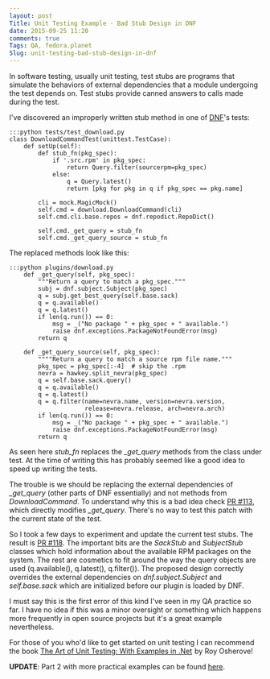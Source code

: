 ```yaml
---
layout: post
Title: Unit Testing Example - Bad Stub Design in DNF
date: 2015-09-25 11:20
comments: true
Tags: QA, fedora.planet
Slug: unit-testing-bad-stub-design-in-dnf
---
```


In software testing, usually unit testing, test stubs are programs that simulate
the behaviors of external dependencies that a module undergoing the test depends
on. Test stubs provide canned answers to calls made during the test.

I've discovered an improperly written stub method in one of
[DNF](http://dnf.baseurl.org/)'s tests:

    :::python tests/test_download.py
    class DownloadCommandTest(unittest.TestCase):
        def setUp(self):
            def stub_fn(pkg_spec):
                if '.src.rpm' in pkg_spec:
                    return Query.filter(sourcerpm=pkg_spec)
                else:
                    q = Query.latest()
                    return [pkg for pkg in q if pkg_spec == pkg.name]
    
            cli = mock.MagicMock()
            self.cmd = download.DownloadCommand(cli)
            self.cmd.cli.base.repos = dnf.repodict.RepoDict()
    
            self.cmd._get_query = stub_fn
            self.cmd._get_query_source = stub_fn

The replaced methods look like this:

    :::python plugins/download.py
        def _get_query(self, pkg_spec):
            """Return a query to match a pkg_spec."""
            subj = dnf.subject.Subject(pkg_spec)
            q = subj.get_best_query(self.base.sack)
            q = q.available()
            q = q.latest()
            if len(q.run()) == 0:
                msg = _("No package " + pkg_spec + " available.")
                raise dnf.exceptions.PackageNotFoundError(msg)
            return q
    
        def _get_query_source(self, pkg_spec):
            """"Return a query to match a source rpm file name."""
            pkg_spec = pkg_spec[:-4]  # skip the .rpm
            nevra = hawkey.split_nevra(pkg_spec)
            q = self.base.sack.query()
            q = q.available()
            q = q.latest()
            q = q.filter(name=nevra.name, version=nevra.version,
                         release=nevra.release, arch=nevra.arch)
            if len(q.run()) == 0:
                msg = _("No package " + pkg_spec + " available.")
                raise dnf.exceptions.PackageNotFoundError(msg)
            return q

As seen here *stub_fn* replaces the *_get_query* methods from the class under
test. At the time of writing this has probably seemed like a good idea to
speed up writing the tests.

The trouble is we should be replacing the external dependencies of *_get_query*
(other parts of DNF essentially) and not methods from *DownloadCommand*. To
understand why this is a bad idea check
[PR #113](https://github.com/rpm-software-management/dnf-plugins-core/pull/113),
which directly modifies *_get_query*. There's no way to test this patch
with the current state of the test.

So I took a few days to experiment and update the current test stubs. The
result is 
[PR #118](https://github.com/rpm-software-management/dnf-plugins-core/pull/118).
The important bits are the *SackStub* and *SubjectStub* classes which hold
information about the available RPM packages on the system. The rest are cosmetics
to fit around the way the query objects are used (q.available(), q.latest(), q.filter()).
The proposed design correctly overrides the external dependencies on
*dnf.subject.Subject* and *self.base.sack* which are initialized before our
plugin is loaded by DNF.

I must say this is the first error of this kind I've seen in my QA practice so far.
I have no idea if this was a minor oversight or something which happens more frequently
in open source projects but it's a great example nevertheless.

For those of you who'd like to get started on unit testing I can recommend the book
<a href="http://www.amazon.com/gp/product/1933988274/ref=as_li_ss_tl?ie=UTF8&camp=1789&creative=390957&creativeASIN=1933988274&linkCode=as2&tag=atodorovorg-20">The Art of Unit Testing: With Examples in .Net</a><img src="http://www.assoc-amazon.com/e/ir?t=atodorovorg-20&l=as2&o=1&a=1933988274" width="1" height="1" border="0" alt="" style="border:none !important; margin:0px !important;" />
by Roy Osherove!

**UPDATE**: Part 2 with more practical examples can be found
[here](/blog/2015/11/23/bad-stub-design-in-dnf/).
